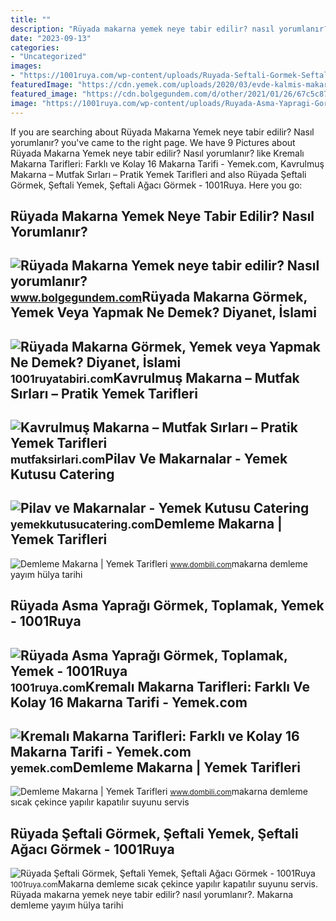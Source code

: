 ```yaml
---
title: ""
description: "Rüyada makarna yemek neye tabir edilir? nasıl yorumlanır?"
date: "2023-09-13"
categories:
- "Uncategorized"
images:
- "https://1001ruya.com/wp-content/uploads/Ruyada-Seftali-Gormek-Seftali-Yemek-Seftali-Agaci-Gormek-ne-demek-diyanet-1024x576.jpg"
featuredImage: "https://cdn.yemek.com/uploads/2020/03/evde-kalmis-makarna-yemekcom-1.jpg"
featured_image: "https://cdn.bolgegundem.com/d/other/2021/01/26/67c5c87d-ea94-4136-8d94-b3f2da8c7f89.jpg"
image: "https://1001ruya.com/wp-content/uploads/Ruyada-Asma-Yapragi-Gormek-asma-yapragi-toplamak-yemek-diyanet-1024x576.jpg"
---
```


If you are searching about Rüyada Makarna Yemek neye tabir edilir? Nasıl yorumlanır? you've came to the right page. We have 9 Pictures about Rüyada Makarna Yemek neye tabir edilir? Nasıl yorumlanır? like Kremalı Makarna Tarifleri: Farklı ve Kolay 16 Makarna Tarifi - Yemek.com, Kavrulmuş Makarna – Mutfak Sırları – Pratik Yemek Tarifleri and also Rüyada Şeftali Görmek, Şeftali Yemek, Şeftali Ağacı Görmek - 1001Ruya. Here you go:

Rüyada Makarna Yemek Neye Tabir Edilir? Nasıl Yorumlanır?
---------------------------------------------------------

 ![Rüyada Makarna Yemek neye tabir edilir? Nasıl yorumlanır?](https://cdn.bolgegundem.com/d/other/2021/01/26/67c5c87d-ea94-4136-8d94-b3f2da8c7f89.jpg) <small>www.bolgegundem.com</small>Rüyada Makarna Görmek, Yemek Veya Yapmak Ne Demek? Diyanet, İslami
------------------------------------------------------------------

 ![Rüyada Makarna Görmek, Yemek veya Yapmak Ne Demek? Diyanet, İslami](https://1001ruyatabiri.com/wp-content/uploads/2019/09/Ruyada-Makarna-Gormek-Yemek-veya-Yapmak-Ne-Demek-Diyanet-islami-Dini-Yorumu-ruya-yorumu-sorgulama-1001ruyatabiri-768x432.jpg) <small>1001ruyatabiri.com</small>Kavrulmuş Makarna – Mutfak Sırları – Pratik Yemek Tarifleri
-----------------------------------------------------------

 ![Kavrulmuş Makarna – Mutfak Sırları – Pratik Yemek Tarifleri](https://s8k8w4m8.rocketcdn.me/wp-content/uploads/2007/11/kavrulmus_makarna2.jpg) <small>mutfaksirlari.com</small>Pilav Ve Makarnalar - Yemek Kutusu Catering
-------------------------------------------

 ![Pilav ve Makarnalar - Yemek Kutusu Catering](https://yemekkutusucatering.com/wp-content/uploads/2021/01/Yemek-Kutusu-Makarna-ve-Pilavlar.jpg) <small>yemekkutusucatering.com</small>Demleme Makarna | Yemek Tarifleri
---------------------------------

 ![Demleme Makarna | Yemek Tarifleri](https://www.dombili.com/wp-content/uploads/2020/03/Demleme-Makarna-7.jpg) <small>www.dombili.com</small>makarna demleme yayım hülya tarihi

Rüyada Asma Yaprağı Görmek, Toplamak, Yemek - 1001Ruya
------------------------------------------------------

 ![Rüyada Asma Yaprağı Görmek, Toplamak, Yemek - 1001Ruya](https://1001ruya.com/wp-content/uploads/Ruyada-Asma-Yapragi-Gormek-asma-yapragi-toplamak-yemek-diyanet-1024x576.jpg) <small>1001ruya.com</small>Kremalı Makarna Tarifleri: Farklı Ve Kolay 16 Makarna Tarifi - Yemek.com
------------------------------------------------------------------------

 ![Kremalı Makarna Tarifleri: Farklı ve Kolay 16 Makarna Tarifi - Yemek.com](https://cdn.yemek.com/uploads/2020/03/evde-kalmis-makarna-yemekcom-1.jpg) <small>yemek.com</small>Demleme Makarna | Yemek Tarifleri
---------------------------------

 ![Demleme Makarna | Yemek Tarifleri](https://www.dombili.com/wp-content/uploads/2020/03/Demleme-Makarna-5.jpg) <small>www.dombili.com</small>makarna demleme sıcak çekince yapılır kapatılır suyunu servis

Rüyada Şeftali Görmek, Şeftali Yemek, Şeftali Ağacı Görmek - 1001Ruya
---------------------------------------------------------------------

 ![Rüyada Şeftali Görmek, Şeftali Yemek, Şeftali Ağacı Görmek - 1001Ruya](https://1001ruya.com/wp-content/uploads/Ruyada-Seftali-Gormek-Seftali-Yemek-Seftali-Agaci-Gormek-ne-demek-diyanet-1024x576.jpg) <small>1001ruya.com</small>Makarna demleme sıcak çekince yapılır kapatılır suyunu servis. Rüyada makarna yemek neye tabir edilir? nasıl yorumlanır?. Makarna demleme yayım hülya tarihi
